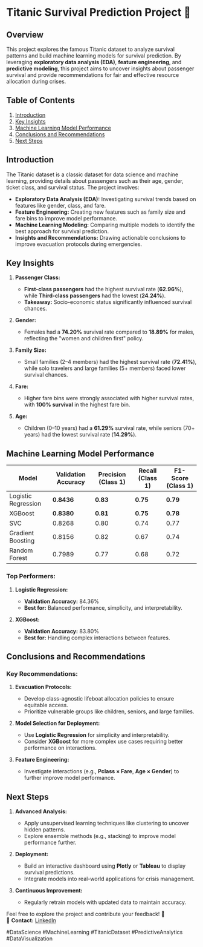 # **Titanic Survival Prediction Project** 🚢

## **Overview**

This project explores the famous Titanic dataset to analyze survival patterns and build machine learning models for survival prediction. By leveraging **exploratory data analysis (EDA)**, **feature engineering**, and **predictive modeling**, this project aims to uncover insights about passenger survival and provide recommendations for fair and effective resource allocation during crises.

## **Table of Contents**

1. [Introduction](#introduction)  
2. [Key Insights](#key-insights)  
3. [Machine Learning Model Performance](#machine-learning-model-performance)    
4. [Conclusions and Recommendations](#conclusions-and-recommendations)  
5. [Next Steps](#next-steps)

## **Introduction**

The Titanic dataset is a classic dataset for data science and machine learning, providing details about passengers such as their age, gender, ticket class, and survival status. The project involves:

- **Exploratory Data Analysis (EDA):** Investigating survival trends based on features like gender, class, and fare.  
- **Feature Engineering:** Creating new features such as family size and fare bins to improve model performance.  
- **Machine Learning Modeling:** Comparing multiple models to identify the best approach for survival prediction.  
- **Insights and Recommendations:** Drawing actionable conclusions to improve evacuation protocols during emergencies.

## **Key Insights**

1. **Passenger Class:**  
   - **First-class passengers** had the highest survival rate (**62.96%**), while **Third-class passengers** had the lowest (**24.24%**).  
   - **Takeaway:** Socio-economic status significantly influenced survival chances.

2. **Gender:**  
   - Females had a **74.20%** survival rate compared to **18.89%** for males, reflecting the "women and children first" policy.  

3. **Family Size:**  
   - Small families (2–4 members) had the highest survival rate (**72.41%**), while solo travelers and large families (5+ members) faced lower survival chances.  

4. **Fare:**  
   - Higher fare bins were strongly associated with higher survival rates, with **100% survival** in the highest fare bin.

5. **Age:**  
   - Children (0–10 years) had a **61.29%** survival rate, while seniors (70+ years) had the lowest survival rate (**14.29%**).


## **Machine Learning Model Performance**

| **Model**               | **Validation Accuracy** | **Precision (Class 1)** | **Recall (Class 1)** | **F1-Score (Class 1)** |
|--------------------------|-------------------------|-------------------------|----------------------|------------------------|
| Logistic Regression      | **0.8436**             | **0.83**                | **0.75**             | **0.79**               |
| XGBoost                  | **0.8380**             | **0.81**                | **0.75**             | **0.78**               |
| SVC                      | 0.8268                 | 0.80                    | 0.74                 | 0.77                   |
| Gradient Boosting        | 0.8156                 | 0.82                    | 0.67                 | 0.74                   |
| Random Forest            | 0.7989                 | 0.77                    | 0.68                 | 0.72                   |

### **Top Performers:**
1. **Logistic Regression:**  
   - **Validation Accuracy:** 84.36%  
   - **Best for:** Balanced performance, simplicity, and interpretability.  

2. **XGBoost:**  
   - **Validation Accuracy:** 83.80%  
   - **Best for:** Handling complex interactions between features.  

## **Conclusions and Recommendations**

### **Key Recommendations:**
1. **Evacuation Protocols:**  
   - Develop class-agnostic lifeboat allocation policies to ensure equitable access.  
   - Prioritize vulnerable groups like children, seniors, and large families.  

2. **Model Selection for Deployment:**  
   - Use **Logistic Regression** for simplicity and interpretability.  
   - Consider **XGBoost** for more complex use cases requiring better performance on interactions.

3. **Feature Engineering:**  
   - Investigate interactions (e.g., **Pclass × Fare**, **Age × Gender**) to further improve model performance.

## **Next Steps**

1. **Advanced Analysis:**  
   - Apply unsupervised learning techniques like clustering to uncover hidden patterns.  
   - Explore ensemble methods (e.g., stacking) to improve model performance further.  

2. **Deployment:**  
   - Build an interactive dashboard using **Plotly** or **Tableau** to display survival predictions.  
   - Integrate models into real-world applications for crisis management.  

3. **Continuous Improvement:**  
   - Regularly retrain models with updated data to maintain accuracy.  

Feel free to explore the project and contribute your feedback! 🚀  
📧 **Contact:** [LinkedIn](https://www.linkedin.com/in/maqbuul/)

#DataScience #MachineLearning #TitanicDataset #PredictiveAnalytics #DataVisualization